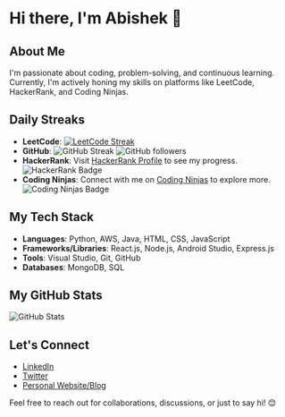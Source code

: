 # Hi there, I'm Abishek 👋

## About Me
I'm passionate about coding, problem-solving, and continuous learning. Currently, I'm actively honing my skills on platforms like LeetCode, HackerRank, and Coding Ninjas.

## Daily Streaks
- **LeetCode**: [![LeetCode Streak](https://raw.githubusercontent.com/M0nica/M0nica/master/leetcode-profile.jpg)](https://leetcode.com/abishekcsecs)
- **GitHub**: ![GitHub Streak](https://github-readme-streak-stats.herokuapp.com/?user=Abishek-ak7)
  <img src="https://img.shields.io/github/followers/Abishek-ak7?style=social" alt="GitHub followers">
- **HackerRank**: Visit [HackerRank Profile](https://www.hackerrank.com/Abishek777) to see my progress.
  <img src="https://img.shields.io/badge/HackerRank-Abishek777-brightgreen" alt="HackerRank Badge">
- **Coding Ninjas**: Connect with me on [Coding Ninjas](https://www.codingninjas.com/studio/profile/Abishek77) to explore more.
  <img src="https://img.shields.io/badge/Coding%20Ninjas-abishek77-blue" alt="Coding Ninjas Badge">

## My Tech Stack
- **Languages**: Python, AWS, Java, HTML, CSS, JavaScript
- **Frameworks/Libraries**: React.js, Node.js, Android Studio, Express.js
- **Tools**: Visual Studio, Git, GitHub
- **Databases**: MongoDB, SQL

## My GitHub Stats
![GitHub Stats](https://github-readme-stats.vercel.app/api?username=Abishek-ak7&show_icons=true&theme=dark)

## Let's Connect
- [LinkedIn](https://www.linkedin.com/in/abishek-n7/)
- [Twitter](your-twitter-profile)
- [Personal Website/Blog](your-website)

Feel free to reach out for collaborations, discussions, or just to say hi! 😊
